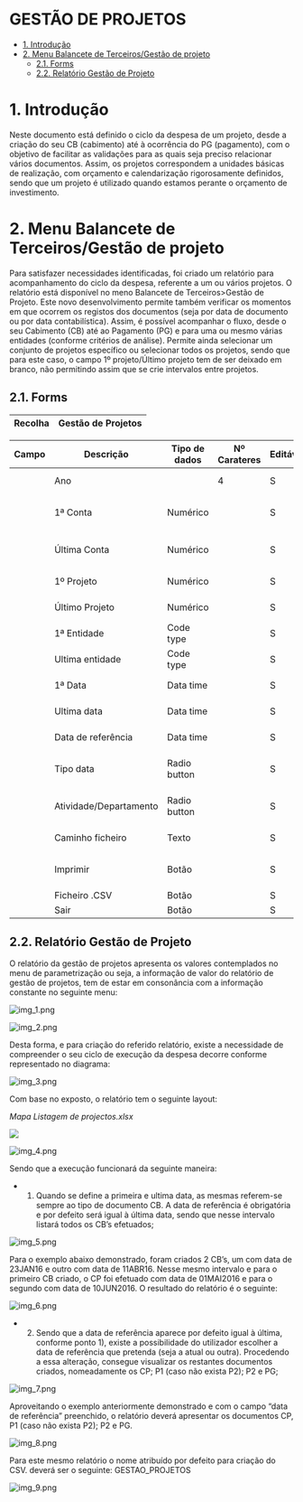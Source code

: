 # GESTÃO DE PROJETOS


- [1. Introdução](#1-introduo)
- [2.	Menu Balancete de Terceiros/Gestão de projeto](#2-menu-balancete-de-terceirosgesto-de-projeto)
	- [2.1.	Forms](#21-forms)
	- [2.2.	Relatório Gestão de Projeto](#22-relatório-gesto-de-projeto)


<a name="1-introduo"></a>

# 1. Introdução

Neste documento está definido o ciclo da despesa de um projeto, desde a criação do seu CB (cabimento) até à ocorrência do PG (pagamento), com o objetivo de facilitar as validações para as quais seja preciso relacionar vários documentos. Assim, os projetos correspondem a unidades básicas de realização, com orçamento e calendarização rigorosamente definidos, sendo que um projeto é utilizado quando estamos perante o orçamento de investimento.

<a name="2-menu-balancete-de-terceirosgesto-de-projeto"></a>

# 2.	Menu Balancete de Terceiros/Gestão de projeto

Para satisfazer necessidades identificadas, foi criado um relatório para acompanhamento do ciclo da despesa, referente a um ou vários projetos. O relatório está disponível no meno Balancete de Terceiros>Gestão de Projeto.
Este novo desenvolvimento permite também verificar os momentos em que ocorrem os registos dos documentos (seja por data de documento ou por data contabilística). Assim, é possível acompanhar o fluxo, desde o seu Cabimento (CB) até ao Pagamento (PG) e para uma ou mesmo várias entidades (conforme critérios de análise). Permite ainda selecionar um conjunto de projetos específico ou selecionar todos os projetos, sendo que para este caso, o campo 1º projeto/Último projeto tem de ser deixado em branco, não permitindo assim que se crie intervalos entre projetos.

<a name="21-forms"></a>

## 2.1.	Forms

|Recolha |	Gestão de Projetos|
|--|---|

Campo   |Descrição |Tipo de dados | Nº Carateres | Editável | Obrigatório | Observações |
|--|---|---|---|---|---|--|
|  |Ano                   |             | 4 | S | S | Corresponde ao ano (exercício) |
|  |1ª Conta              |Numérico     |   | S | N | Permite selecionar o primeiro intervalo de contas |
|  |Última Conta          |Numérico     |   | S | N |  Permite selecionar o último intervalo de contas |
|  |1º Projeto            |Numérico     |   | S | N |  Permite selecionar o primeiro projeto |
|  |Último Projeto        |Numérico     |   | S | N |  Permite selecionar o último projeto |
|  |1ª Entidade           |Code type    |   | S | N |  Seleção da 1ª entidade |
|  |Ultima entidade       |Code type    |   | S | S |  Seleção da última entidade |
|  |1ª Data               |Data time    |   | S | S |  O cálculo por defeito inicia-se a 01/01/2017 |
|  |Ultima data           |Data time    |   | S | S |  Referente à data de trabalho |
|  |Data de referência    |Data time    |   | S | S |  Por defeito igual à data de trabalho |
|  |Tipo data             |Radio button |   | S | S |  Definição data de documento ou data de contabilização |
|  |Atividade/Departamento|Radio button |   | S | S |  Definição  de Acumulado ou Atividade/Departamento |
|  |Caminho ficheiro      |Texto        |   | S | S |  Escolha de caminho para produzir ficheiro |
|  |Imprimir              |Botão        |   | S | S |  Calcula e imprime em PDF a gestão de projetos |
|  |Ficheiro .CSV         |Botão        |   | S | S | |
|  |Sair                  |Botão        |   | S | N |  Sair do menu |

<a name="22-relatório-gesto-de-projeto"></a>

## 2.2.	Relatório Gestão de Projeto

O relatório da gestão de projetos apresenta os valores contemplados no menu de parametrização ou seja, a informação de valor do relatório de gestão de projetos, tem de estar em consonância com a informação constante no seguinte menu:

![img_1.png](https://spmssicc.github.io/pages/markdown/assets/gestao_projetos/img_1.png)

![img_2.png](https://spmssicc.github.io/pages/markdown/assets/gestao_projetos/img_2.png)

Desta forma, e para criação do referido relatório, existe a necessidade de compreender o seu ciclo de execução da despesa decorre conforme representado no diagrama:

![img_3.png](https://spmssicc.github.io/pages/markdown/assets/gestao_projetos/img_3.png)

Com base no exposto, o relatório tem o seguinte layout:

_Mapa Listagem de projectos.xlsx_

![](assets/gestao_projetos-4e018e45.png)

![img_4.png](https://spmssicc.github.io/pages/markdown/assets/gestao_projetos/img_4.png)

Sendo que a execução funcionará da seguinte maneira:

- 1)	Quando se define a primeira e ultima data, as mesmas referem-se sempre ao tipo de documento CB. A data de referência é obrigatória e por defeito será igual à última data, sendo que nesse intervalo listará todos os CB’s efetuados;

![img_5.png](https://spmssicc.github.io/pages/markdown/assets/gestao_projetos/img_5.png)

Para o exemplo abaixo demonstrado, foram criados 2 CB’s, um com data de 23JAN16 e outro com data de 11ABR16. Nesse mesmo intervalo e para o primeiro CB criado, o CP foi efetuado com data de 01MAI2016 e para o segundo com data de 10JUN2016. O resultado do relatório é o seguinte:

![img_6.png](https://spmssicc.github.io/pages/markdown/assets/gestao_projetos/img_6.png)

- 2)	Sendo que a data de referência aparece por defeito igual à última, conforme ponto 1), existe a possibilidade do utilizador escolher a data de referência que pretenda (seja a atual ou outra). Procedendo a essa alteração, consegue visualizar os restantes documentos criados, nomeadamente os CP; P1 (caso não exista P2); P2 e PG;

![img_7.png](https://spmssicc.github.io/pages/markdown/assets/gestao_projetos/img_7.png)

Aproveitando o exemplo anteriormente demonstrado e com o campo “data de referência” preenchido, o relatório deverá apresentar os documentos CP, P1 (caso não exista P2); P2 e PG.

![img_8.png](https://spmssicc.github.io/pages/markdown/assets/gestao_projetos/img_8.png)

Para este mesmo relatório o nome atribuído por defeito para criação do CSV. deverá ser o seguinte: GESTAO_PROJETOS

![img_9.png](https://spmssicc.github.io/pages/markdown/assets/gestao_projetos/img_9.png)
